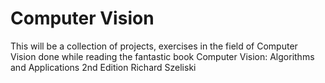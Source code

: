 # Computer Vision 
This will be a collection of projects, exercises in the field of Computer Vision done while reading the fantastic book 
Computer Vision:
Algorithms and Applications
2nd Edition
Richard Szeliski